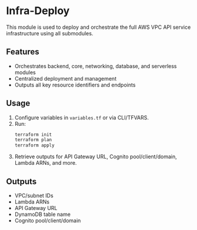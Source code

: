 # Infra-Deploy

This module is used to deploy and orchestrate the full AWS VPC API service infrastructure using all submodules.

## Features
- Orchestrates backend, core, networking, database, and serverless modules
- Centralized deployment and management
- Outputs all key resource identifiers and endpoints

## Usage
1. Configure variables in `variables.tf` or via CLI/TFVARS.
2. Run:
   ```sh
   terraform init
   terraform plan
   terraform apply
   ```
3. Retrieve outputs for API Gateway URL, Cognito pool/client/domain, Lambda ARNs, and more.

## Outputs
- VPC/subnet IDs
- Lambda ARNs
- API Gateway URL
- DynamoDB table name
- Cognito pool/client/domain
